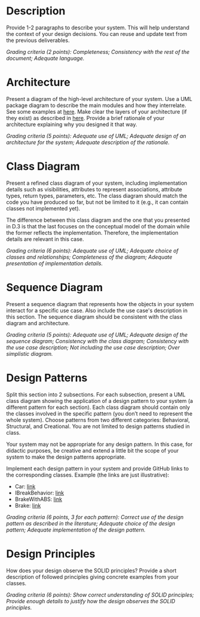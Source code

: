 
# Description
Provide 1-2 paragraphs to describe your system. This will help understand the context of your design decisions. You can reuse and update text from the previous deliverables.

*Grading criteria (2 points): Completeness; Consistency with the rest of the document; Adequate language.*

# Architecture
Present a diagram of the high-level architecture of your system. Use a UML package diagram to describe the main modules and how they interrelate. See some examples at [here](https://www.uml-diagrams.org/package-diagrams-examples.html). Make clear the layers of your architecture (if they exist) as described in [here](https://www.uml-diagrams.org/multi-layered-application-uml-model-diagram-example.html). Provide a brief rationale of your architecture explaining why you designed it that way.

*Grading criteria (5 points): Adequate use of UML; Adequate design of an architecture for the system; Adequate description of the rationale.*

# Class Diagram
Present a refined class diagram of your system, including implementation details such as visibilities, attributes to represent associations, attribute types, return types, parameters, etc. The class diagram should match the code you have produced so far, but not be limited to it (e.g., it can contain classes not implemented yet).

The difference between this class diagram and the one that you presented in D.3 is that the last focuses on the conceptual model of the domain while the former reflects the implementation. Therefore, the implementation details are relevant in this case.

*Grading criteria (6 points): Adequate use of UML; Adequate choice of classes and relationships; Completeness of the diagram; Adequate presentation of implementation details.*

# Sequence Diagram
Present a sequence diagram that represents how the objects in your system interact for a specific use case. Also include the use case's description in this section. The sequence diagram should be consistent with the class diagram and architecture.

*Grading criteria (5 points): Adequate use of UML; Adequate design of the sequence diagram; Consistency with the class diagram; Consistency with the use case description; Not including the use case description; Over simplistic diagram.*

# Design Patterns
Split this section into 2 subsections. For each subsection, present a UML class diagram showing the application of a design pattern to your system (a different pattern for each section). Each class diagram should contain only the classes involved in the specific pattern (you don’t need to represent the whole system). Choose patterns from two different categories: Behavioral, Structural, and Creational. You are not limited to design patterns studied in class.

Your system may not be appropriate for any design pattern. In this case, for didactic purposes, be creative and extend a little bit the scope of your system to make the design patterns appropriate.

Implement each design pattern in your system and provide GitHub links to the corresponding classes. Example (the links are just illustrative):

- Car: [link](https://github.com/user/repo/blob/master/src/com/proj/main/Car.java)
- IBreakBehavior: [link](https://github.com/user/repo/blob/master/src/com/proj/main/IBreakBehavior.java)
- BrakeWithABS: [link](https://github.com/user/repo/blob/master/src/com/proj/main/BrakeWithABS.java)
- Brake: [link](https://github.com/user/repo/blob/master/src/com/proj/main/Brake.java)

*Grading criteria (6 points, 3 for each pattern): Correct use of the design pattern as described in the literature; Adequate choice of the design pattern; Adequate implementation of the design pattern.*

# Design Principles
How does your design observe the SOLID principles? Provide a short description of followed principles giving concrete examples from your classes.

*Grading criteria (6 points): Show correct understanding of SOLID principles; Provide enough details to justify how the design observes the SOLID principles.*
